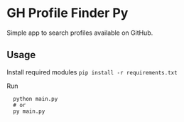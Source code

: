 # GH Profile Finder Py

Simple app to search profiles available on GitHub.

## Usage

Install required modules
```pip install -r requirements.txt```

Run
```
  python main.py
  # or
  py main.py
```